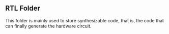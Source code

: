 ## RTL Folder

This folder is mainly used to store synthesizable code, that is, the code that can finally generate the hardware circuit.